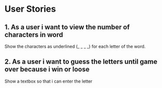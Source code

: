 # User Stories
## 1. As a user i want to view the number of characters in word
Show the characters as underlined (_ _ _ _) for each letter of the word.

## 2. As a user i want to guess the letters until game over because i win or loose
Show a textbox so that i can enter the letter

